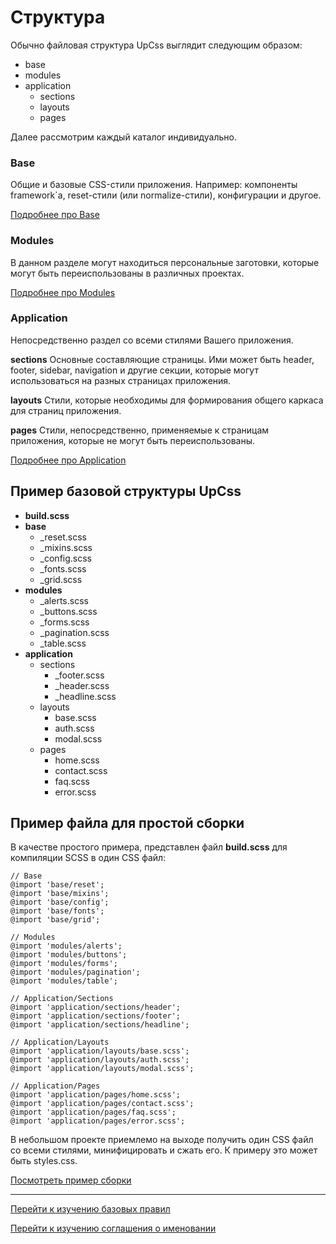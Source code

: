 # Структура

Обычно файловая структура UpCss выглядит следующим образом:

* base
* modules
* application
  * sections
  * layouts
  * pages

Далее рассмотрим каждый каталог индивидуально.

### Base
Общие и базовые CSS-стили приложения. Например: компоненты framework`а,
reset-стили (или normalize-стили), конфигурации и другое. 

[Подробнее про Base](./upCss-base.md)

### Modules
В данном разделе могут находиться персональные заготовки, которые могут быть 
переиспользованы в различных проектах.

[Подробнее про Modules](./upCss-modules.md)

### Application
Непосредственно раздел со всеми стилями Вашего приложения.

**sections**
Основные составляющие страницы. Ими может быть header, footer, sidebar, 
navigation и другие секции, которые могут использоваться на разных страницах 
приложения. 

**layouts**
Стили, которые необходимы для формирования общего каркаса для страниц 
приложения.

**pages**
Стили, непосредственно, применяемые к страницам приложения, которые 
не могут быть переиспользованы.

[Подробнее про Application](./upCss-application.md)


## Пример базовой структуры UpCss

* **build.scss**
* **base**
    * _reset.scss
    * _mixins.scss
    * _config.scss
    * _fonts.scss
    * _grid.scss
* **modules**
    * _alerts.scss
    * _buttons.scss
    * _forms.scss
    * _pagination.scss
    * _table.scss
* **application**
    * sections
        * _footer.scss
        * _header.scss
        * _headline.scss
    * layouts
        * base.scss
        * auth.scss
        * modal.scss
    * pages
        * home.scss
        * contact.scss
        * faq.scss
        * error.scss
        
## Пример файла для простой сборки

В качестве простого примера, представлен файл **build.scss** для компиляции
SCSS в один CSS файл:

```
// Base
@import 'base/reset';
@import 'base/mixins';
@import 'base/config';
@import 'base/fonts';
@import 'base/grid';

// Modules
@import 'modules/alerts';
@import 'modules/buttons';
@import 'modules/forms';
@import 'modules/pagination';
@import 'modules/table';

// Application/Sections
@import 'application/sections/header';
@import 'application/sections/footer';
@import 'application/sections/headline';

// Application/Layouts
@import 'application/layouts/base.scss';
@import 'application/layouts/auth.scss';
@import 'application/layouts/modal.scss';

// Application/Pages
@import 'application/pages/home.scss';
@import 'application/pages/contact.scss';
@import 'application/pages/faq.scss';
@import 'application/pages/error.scss';
```

В небольшом проекте приемлемо на выходе получить один CSS файл 
со всеми стилями, минифицировать и сжать его.
К примеру это может быть styles.css.

[Посмотреть пример сборки](../additionally/build.md)

--------

[Перейти к изучению базовых правил](./base-rules.md)

[Перейти к изучению соглашения о именовании](./naming-convention.md)